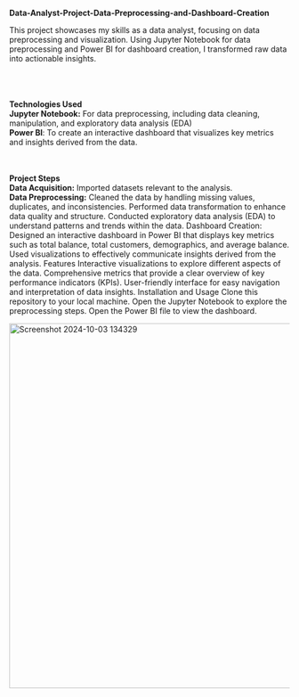 **Data-Analyst-Project-Data-Preprocessing-and-Dashboard-Creation**

This project showcases my skills as a data analyst, focusing on data preprocessing and visualization. Using Jupyter Notebook for data preprocessing and Power BI for dashboard creation, I transformed raw data into actionable insights.

<br /><br /><br />
**Technologies Used**<br />
**Jupyter Notebook:** For data preprocessing, including data cleaning, manipulation, and exploratory data analysis (EDA)<br />
**Power BI**: To create an interactive dashboard that visualizes key metrics and insights derived from the data.
<br /><br /><br />

**Project Steps**<br />
**Data Acquisition:** Imported datasets relevant to the analysis.<br />
**Data Preprocessing:**
Cleaned the data by handling missing values, duplicates, and inconsistencies.
Performed data transformation to enhance data quality and structure.
Conducted exploratory data analysis (EDA) to understand patterns and trends within the data.
Dashboard Creation:
Designed an interactive dashboard in Power BI that displays key metrics such as total balance, total customers, demographics, and average balance.
Used visualizations to effectively communicate insights derived from the analysis.
Features
Interactive visualizations to explore different aspects of the data.
Comprehensive metrics that provide a clear overview of key performance indicators (KPIs).
User-friendly interface for easy navigation and interpretation of data insights.
Installation and Usage
Clone this repository to your local machine.
Open the Jupyter Notebook to explore the preprocessing steps.
Open the Power BI file to view the dashboard.


<img width="940" height="655" alt="Screenshot 2024-10-03 134329" src="https://github.com/user-attachments/assets/101d091f-f162-4a56-87da-451b07c78157" />


